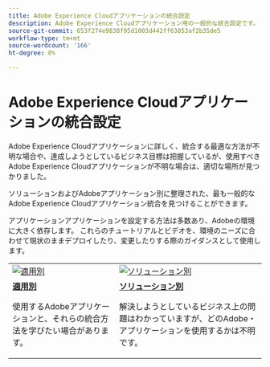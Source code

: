 ```yaml
---
title: Adobe Experience Cloudアプリケーションの統合設定
description: Adobe Experience Cloudアプリケーション用の一般的な統合設定です。
source-git-commit: 653f274e9838f95d1003d442ff63053af2b35de5
workflow-type: tm+mt
source-wordcount: '166'
ht-degree: 0%

---
```



# Adobe Experience Cloudアプリケーションの統合設定

Adobe Experience Cloudアプリケーションに詳しく、統合する最適な方法が不明な場合や、達成しようとしているビジネス目標は把握しているが、使用すべきAdobe Experience Cloudアプリケーションが不明な場合は、適切な場所が見つかりました。

ソリューションおよびAdobeアプリケーション別に整理された、最も一般的なAdobe Experience Cloudアプリケーション統合を見つけることができます。

アプリケーションアプリケーションを設定する方法は多数あり、Adobeの環境に大きく依存します。  これらのチュートリアルとビデオを、環境のニーズに合わせて現状のままデプロイしたり、変更したりする際のガイダンスとして使用します。

<table>
<tr>
   <td>
      <a  href="./integrations-between-applications/overview.md"><img alt="適用別" src="https://cdn.experienceleague.adobe.com/thumb/by-product.png"/></a>
   </td>
   <td>
      <a  href="./solution-categories/overview.md"><img alt="ソリューション別" src="https://cdn.experienceleague.adobe.com/thumb/by-solution.png"/></a>
   </td>  
</tr>
<tr>
   <td>
      <div><strong><a href="./integrations-between-applications/overview.md">適用別</a></strong></div>
      <p>
        使用するAdobeアプリケーションと、それらの統合方法を学びたい場合があります。
      </p>
   </td>
   <td>
      <div><strong><a href="./solution-categories/overview.md">ソリューション別</a></strong></div>
      <p>
        解決しようとしているビジネス上の問題はわかっていますが、どのAdobe・アプリケーションを使用するかは不明です。
      </p>
   </td>  
</tr>   
</table>

